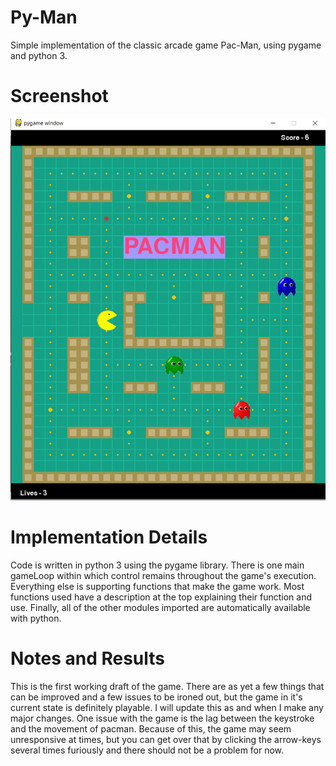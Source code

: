 # Py-Man
Simple implementation of the classic arcade game Pac-Man, using pygame and python 3.

# Screenshot 
![In-game screenshot](Screenshot.png)

# Implementation Details
Code is written in python 3 using the pygame library. There is one main gameLoop within which control remains throughout the game's execution. Everything else is supporting functions that make the game work. Most functions used have a description at the top explaining their function and use. Finally, all of the other modules imported are automatically available with python. 

# Notes and Results
This is the first working draft of the game. There are as yet a few things that can be improved and a few issues to be ironed out, but the game in it's current state is definitely playable. I will update this as and when I make any major changes. One issue with the game is the lag between the keystroke and the movement of pacman. Because of this, the game may seem unresponsive at times, but you can get over that by clicking the arrow-keys several times furiously and there should not be a problem for now. 